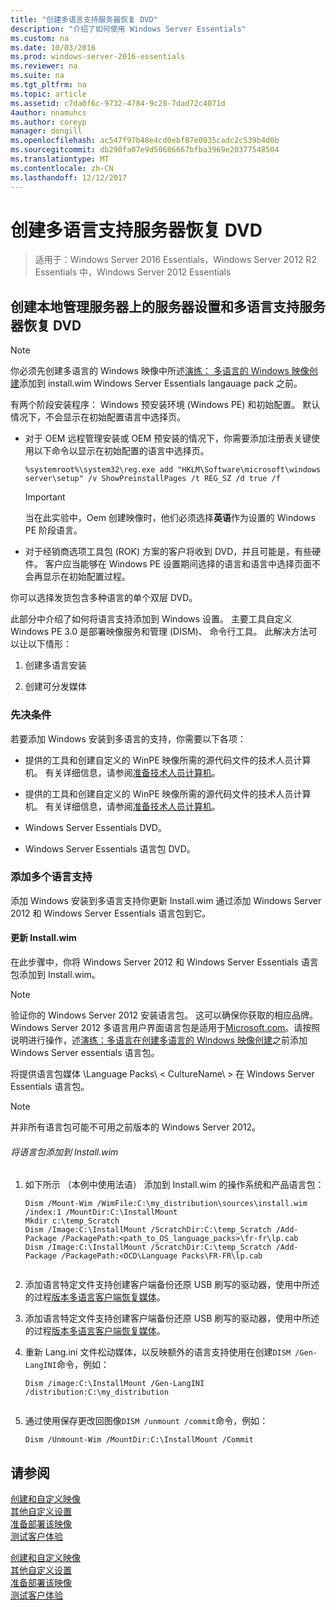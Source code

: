 ```yaml
---
title: "创建多语言支持服务器恢复 DVD"
description: "介绍了如何使用 Windows Server Essentials"
ms.custom: na
ms.date: 10/03/2016
ms.prod: windows-server-2016-essentials
ms.reviewer: na
ms.suite: na
ms.tgt_pltfrm: na
ms.topic: article
ms.assetid: c7da0f6c-9732-4784-9c28-7dad72c4071d
4author: nnamuhcs
ms.author: coreyp
manager: dongill
ms.openlocfilehash: ac547f97b48e4cd0ebf87e0935cadc2c539b4d0b
ms.sourcegitcommit: db290fa07e9d50686667bfba3969e20377548504
ms.translationtype: MT
ms.contentlocale: zh-CN
ms.lasthandoff: 12/12/2017
---
```

# <a name="create-a-server-recovery-dvd-for-multi-language-support"></a>创建多语言支持服务器恢复 DVD

>适用于：Windows Server 2016 Essentials，Windows Server 2012 R2 Essentials 中，Windows Server 2012 Essentials

##  <a name="BKMK_MLHeadedRecovery"></a>创建本地管理服务器上的服务器设置和多语言支持服务器恢复 DVD  
  
> [!NOTE]
>  你必须先创建多语言的 Windows 映像中所述[演练： 多语言的 Windows 映像创建](https://technet.microsoft.com/library/jj126995)添加到 install.wim Windows Server Essentials langauage pack 之前。  
  
 有两个阶段安装程序： Windows 预安装环境 (Windows PE) 和初始配置。 默认情况下，不会显示在初始配置语言中选择页。  
  
-   对于 OEM 远程管理安装或 OEM 预安装的情况下，你需要添加注册表关键使用以下命令以显示在初始配置的语言中选择页。  
  
    ```  
    %systemroot%\system32\reg.exe add "HKLM\Software\microsoft\windows server\setup" /v ShowPreinstallPages /t REG_SZ /d true /f  
    ```  
  
    > [!IMPORTANT]
    >  当在此实验中，Oem 创建映像时，他们必须选择**英语**作为设置的 Windows PE 阶段语言。  
  
-   对于经销商选项工具包 (ROK) 方案的客户将收到 DVD，并且可能是，有些硬件。 客户应当能够在 Windows PE 设置期间选择的语言和语言中选择页面不会再显示在初始配置过程。  
  
 你可以选择发货包含多种语言的单个双层 DVD。  
  
 此部分中介绍了如何将语言支持添加到 Windows 设置。 主要工具自定义 Windows PE 3.0 是部署映像服务和管理 (DISM)、 命令行工具。 此解决方法可以让以下情形：  
  
1.  创建多语言安装  
  
2.  创建可分发媒体  
  
### <a name="prerequisites"></a>先决条件  
 若要添加 Windows 安装到多语言的支持，你需要以下各项：  
  

-   提供的工具和创建自定义的 WinPE 映像所需的源代码文件的技术人员计算机。 有关详细信息，请参阅[准备技术人员计算机](Prepare-the-Technician-Computer.md)。  

-   提供的工具和创建自定义的 WinPE 映像所需的源代码文件的技术人员计算机。 有关详细信息，请参阅[准备技术人员计算机](../install/Prepare-the-Technician-Computer.md)。  

  
-   Windows Server Essentials DVD。  
  
-   Windows Server Essentials 语言包 DVD。  
  
###  <a name="BKMK_Steps"></a>添加多个语言支持  
 添加 Windows 安装到多语言支持你更新 Install.wim 通过添加 Windows Server 2012 和 Windows Server Essentials 语言包到它。  
  
#### <a name="update-installwim"></a>更新 Install.wim  
 在此步骤中，你将 Windows Server 2012 和 Windows Server Essentials 语言包添加到 Install.wim。  
  
> [!NOTE]
>  验证你的 Windows Server 2012 安装语言包。 这可以确保你获取的相应品牌。 Windows Server 2012 多语言用户界面语言包是适用于[Microsoft.com](https://www.microsoft.com/OEM/en/installation/downloads/Pages/technical-downloads.aspx)。请按照说明进行操作，述[演练：多语言在创建多语言的 Windows 映像创建](https://technet.microsoft.com/library/jj126995.aspx)之前添加 Windows Server essentials 语言包。  
>   
>  将提供语言包媒体 \Language Packs\\ < CultureName\ > 在 Windows Server Essentials 语言包。  
  
> [!NOTE]
>  并非所有语言包可能不可用之前版本的 Windows Server 2012。  
  
###### <a name="to-add-language-packs-to-installwim"></a>将语言包添加到 Install.wim  
  
1.  如下所示 （本例中使用法语） 添加到 Install.wim 的操作系统和产品语言包：  
  
    ```  
    Dism /Mount-Wim /WimFile:C:\my_distribution\sources\install.wim /index:1 /MountDir:C:\InstallMount  
    Mkdir c:\temp_Scratch  
    Dism /Image:C:\InstallMount /ScratchDir:C:\temp_Scratch /Add-Package /PackagePath:<path_to_OS_language_packs>\fr-fr\lp.cab  
    Dism /Image:C:\InstallMount /ScratchDir:C:\temp_Scratch /Add-Package /PackagePath:<OCD\Language Packs\FR-FR\lp.cab  
  
    ```  
  

2.  添加语言特定文件支持创建客户端备份还原 USB 刷写的驱动器，使用中所述的过程[版本多语言客户端恢复媒体](Build-Multi-Language-Client-Restore-Media.md)。  

2.  添加语言特定文件支持创建客户端备份还原 USB 刷写的驱动器，使用中所述的过程[版本多语言客户端恢复媒体](../install/Build-Multi-Language-Client-Restore-Media.md)。  

  
3.  重新 Lang.ini 文件松动媒体，以反映额外的语言支持使用在创建`DISM /Gen-LangINI`命令，例如：  
  
    ```  
    Dism /image:C:\InstallMount /Gen-LangINI /distribution:C:\my_distribution  
  
    ```  
  
4.  通过使用保存更改回图像`DISM /unmount /commit`命令，例如：  
  
    ```  
    Dism /Unmount-Wim /MountDir:C:\InstallMount /Commit  
    ```  
  
## <a name="see-also"></a>请参阅  

 [创建和自定义映像](Creating-and-Customizing-the-Image.md)   
 [其他自定义设置](Additional-Customizations.md)   
 [准备部署该映像](Preparing-the-Image-for-Deployment.md)   
 [测试客户体验](Testing-the-Customer-Experience.md)

 [创建和自定义映像](../install/Creating-and-Customizing-the-Image.md)   
 [其他自定义设置](../install/Additional-Customizations.md)   
 [准备部署该映像](../install/Preparing-the-Image-for-Deployment.md)   
 [测试客户体验](../install/Testing-the-Customer-Experience.md)

